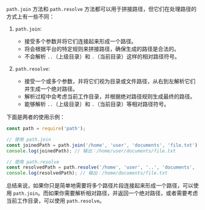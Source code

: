 `path.join` 方法和 `path.resolve` 方法都可以用于拼接路径，但它们在处理路径的方式上有一些不同：

1. `path.join`: 

   - 接受多个参数并将它们连接起来形成一个路径。
   - 将会根据平台的特定规则来拼接路径，确保生成的路径是合法的。
   - 不会解析 `..`（上级目录）和 `.`（当前目录）这样的相对路径符号。

2. `path.resolve`:

   - 接受一个或多个参数，并将它们视为目录或文件路径，从右到左解析它们并生成一个绝对路径。
   - 解析过程中会考虑当前工作目录，并根据绝对路径规则生成最终的路径。
   - 能够解析 `..`（上级目录）和 `.`（当前目录）等相对路径符号。

下面是两者的使用示例：

```javascript
const path = require('path');

// 使用 path.join
const joinedPath = path.join('/home', 'user', 'documents', 'file.txt');
console.log(joinedPath); // 输出：/home/user/documents/file.txt

// 使用 path.resolve
const resolvedPath = path.resolve('/home', 'user', '..', 'documents', 'file.txt');
console.log(resolvedPath); // 输出：/home/documents/file.txt
```

总结来说，如果你只是简单地需要将多个路径片段连接起来形成一个路径，可以使用 `path.join`。而如果你需要解析相对路径，并返回一个绝对路径，或者需要考虑当前工作目录，可以使用 `path.resolve`。